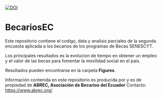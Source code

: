 [![DOI](https://zenodo.org/badge/137127716.svg)](https://zenodo.org/badge/latestdoi/137127716)

# BecariosEC

Este repositorio contiene el codigo, data y analisis parciales de la segunda encuesta aplicada a los becarios de los programas de Becas SENESCYT. 

Los principales resultados es la evolucion de tiempo en obtener un empleo y el valor de las becas para fomentar la movilidad social en el pais. 

Resultados pueden encontrarse en la carpeta **Figures**. 


Información contenida en este repositorio es producida por y es de propiedad de **ABREC, Asociación de Becarios del Ecuador**
Contacto:
https://www.abrec.org/
